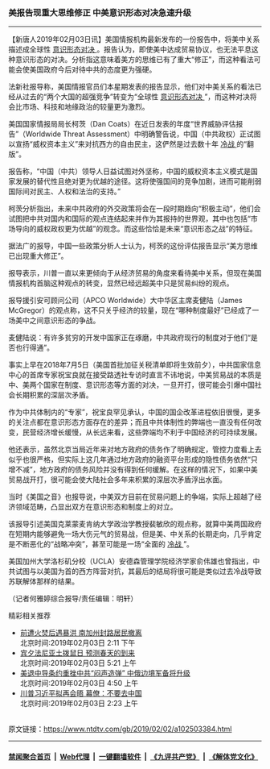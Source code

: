 ### 美报告现重大思维修正 中美意识形态对决急速升级
------------------------

<div class="post_content">
 <p>
  【新唐人2019年02月03日讯】美国情报机构最新发布的一份报告中，将美中关系描述成全球性
  <a href="https://www.ntdtv.com/gb/意识形态对决.htm">
   意识形态对决
  </a>
  。报告认为，即使美中达成贸易协议，也无法平息这种意识形态的对决。分析指这意味着美方的思维已有了重大“修正”，而这种看法可能会使美国政府今后对待中共的态度更为强硬。
 </p>
 <p>
  法新社报导称，美国情报官员们本星期发表的报告显示，他们对中美关系的看法已经从过去的“两个大国的超强竞争”转变为“全球性
  <a href="https://www.ntdtv.com/gb/意识形态对决.htm">
   意识形态对决
  </a>
  ”，而这种对决将会比市场、科技和地缘政治的较量更为激烈。
 </p>
 <p>
  美国国家情报局局长柯茨（Dan Coats）在近日发表的年度“世界威胁评估报告”（Worldwide Threat Assessment）中明确警告说，中国（中共政权）正试图以宣扬“威权资本主义”来对抗西方的自由民主，这俨然是过去数十年
  <a href="https://www.ntdtv.com/gb/冷战.htm">
   冷战
  </a>
  的“翻版”。
 </p>
 <p>
  报告称，“中国（中共）领导人日益试图对外坚称，中国的威权资本主义模式是国家发展的替代性且绝对更为优越的途径。这将使强国间的竞争加剧，进而可能削弱国际间对民主、人权和法治的支持。”
 </p>
 <p>
  柯茨分析指出，未来中共政府的外交政策将会在一段时期趋向“积极主动”，他们会试图把中共对国内和国际的观点连结起来并作为其报持的世界观，其中也包括“市场导向的威权政权更为优越”的观念。而这些恰恰是未来“意识形态之战”的特征。
 </p>
 <p>
  据法广的报导，中国一些政策分析人士认为，柯茨的这份评估报告显示“美方思维已出现重大修正”。
 </p>
 <p>
  报导表示，川普一直以来更倾向于从经济贸易的角度来看待美中关系，但现在美国情报机构首脑这种观点的转变，显然已经远超美中只是贸易纠纷的观点。
 </p>
 <p>
  报导援引安可顾问公司（APCO Worldwide）大中华区主席麦健陆（James McGregor）的观点称，这不只关乎经济的较量，现在“哪种制度最好”已经成了一场美中之间意识形态的争战。
 </p>
 <p>
  麦健陆说：有许多贫穷的开发中国家正在琢磨，中共政府现行的制度对于他们“是否也行得通”。
 </p>
 <p>
  事实上早在2018年7月5日（美国首批加征关税清单即将生效前夕），中共国家信息中心的首席专家祝宝良就在接受路透社专访时直言不讳地说，中美贸易战的本质是中、美两个国家在制度、意识形态等方面的对决，一旦开打，很可能会引爆中国社会长期积累的深层次矛盾。
 </p>
 <p>
  作为中共体制内的“专家”，祝宝良罕见承认，中国的国企改革进程依旧很慢，更多的关注点都在意识形态方面存在的差异；而且中共体制性的弊端也一直没有任何改变，民营经济增长缓慢，从长远来看，这些弊端均不利于中国经济的可持续发展。
 </p>
 <p>
  他还表示，虽然北京当局近年来对地方政府的债务作了明确规定，管控力度看上去似乎也很严格，但实际上这几年通过地方政府的融资平台形成的隐性债务依然“只增不减”，地方政府的债务风险并没有得到任何缓解。在这样的情况下，如果中美贸易战开打，很可能会使大陆社会多年来积累的深层次矛盾浮出水面。
 </p>
 <p>
  当时《美国之音》也报导说，中美双方目前在贸易问题上的争端，实际上超越了经济领域范畴，凸显出双方在意识形态和制度上的对立。
 </p>
 <p>
  该报导引述美国克莱蒙麦肯纳大学政治学教授裴敏欣的观点称，就算中美两国政府在短期内能够避免一场大伤元气的贸易战，但是美、中关系的长期走向，几乎肯定是不断恶化的“战略冲突”，甚至可能是一场“全面的
  <a href="https://www.ntdtv.com/gb/冷战.htm">
   冷战
  </a>
  ”。
 </p>
 <p>
  美国加州大学洛杉矶分校（UCLA）安德森管理学院经济学家俞伟雄也曾指出，中共试图与以美国为首的西方阵营对抗，其最后的结局将很可能是类似过去冷战导致苏联解体那样的结果。
 </p>
 <p>
  （记者何雅婷综合报导/责任编辑：明轩）
 </p>
 <div class="single_ad">
 </div>
 <div class="post_related">
  <div class="related-news">
   <span class="related-title">
    精彩相关推荐
   </span>
  </div>
  <div class="related-list">
   <ul class="related-posts">
    <li>
     <div class="post-title">
      <a class="txt" href="https://www.ntdtv.com/gb/2019/02/03/a102503616.html" target="_blank">
       前遭火焚后遇暴洪 南加州封路居民撤离
      </a>
      <div class="post-date">
       北京时间:2019年02月03日 2:11 下午
      </div>
     </div>
    </li>
    <li>
     <div class="post-title">
      <a class="txt" href="https://www.ntdtv.com/gb/2019/02/02/a102503363.html" target="_blank">
       宾夕法尼亚土拨鼠日 预测春天的到来
      </a>
      <div class="post-date">
       北京时间:2019年02月03日 5:21 上午
      </div>
     </div>
    </li>
    <li>
     <div class="post-title">
      <a class="txt" href="https://www.ntdtv.com/gb/2019/02/02/a102503354.html" target="_blank">
       美退中导条约重挫中共“闷声造弹” 中俄边境军备将升级
      </a>
      <div class="post-date">
       北京时间:2019年02月03日 4:50 上午
      </div>
     </div>
    </li>
    <li>
     <div class="post-title">
      <a class="txt" href="https://www.ntdtv.com/gb/2019/02/02/a102503340.html" target="_blank">
       川普习近平拟再会晤 幕僚：不要去中国
      </a>
      <div class="post-date">
       北京时间:2019年02月03日 2:23 上午
      </div>
     </div>
    </li>
   </ul>
  </div>
 </div>
</div>

<br/>原文链接：https://www.ntdtv.com/gb/2019/02/02/a102503384.html


------------------------
#### [禁闻聚合首页](https://github.com/gfw-breaker/banned-news/blob/master/README.md) &nbsp;|&nbsp; [Web代理](https://github.com/gfw-breaker/open-proxy/blob/master/README.md) &nbsp;|&nbsp; [一键翻墙软件](https://github.com/gfw-breaker/nogfw/blob/master/README.md) &nbsp;|&nbsp; [《九评共产党》](https://github.com/gfw-breaker/9ping.md/blob/master/README.md#九评之一评共产党是什么) &nbsp;|&nbsp; [《解体党文化》](https://github.com/gfw-breaker/jtdwh.md/blob/master/README.md#绪论)